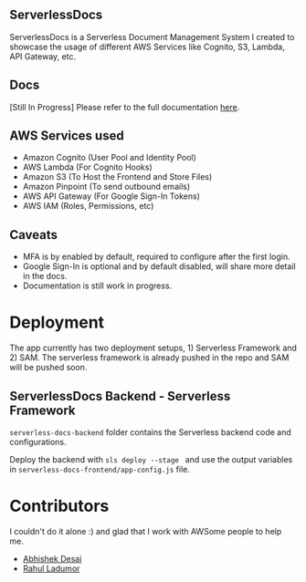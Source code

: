 ## ServerlessDocs
ServerlessDocs is a Serverless Document Management System I created to showcase the usage of different AWS Services like Cognito, S3, Lambda, API Gateway, etc. 

## Docs
[Still In Progress] Please refer to the full documentation [here](https://dhaval-b-nagar.gitbook.io/serverless-cognito-s3). 

## AWS Services used
- Amazon Cognito (User Pool and Identity Pool)
- AWS Lambda (For Cognito Hooks)
- Amazon S3 (To Host the Frontend and Store Files)
- Amazon Pinpoint (To send outbound emails)
- AWS API Gateway (For Google Sign-In Tokens)
- AWS IAM (Roles, Permissions, etc)

## Caveats
- MFA is by enabled by default, required to configure after the first login.
- Google Sign-In is optional and by default disabled, will share more detail in the docs.
- Documentation is still work in progress.

# Deployment 
The app currently has two deployment setups, 1) Serverless Framework and 2) SAM. The serverless framework is already pushed in the repo and SAM will be pushed soon.

## ServerlessDocs Backend - Serverless Framework
`serverless-docs-backend` folder contains the Serverless backend code and configurations. 

Deploy the backend with `sls deploy --stage ` and use the output variables in `serverless-docs-frontend/app-config.js` file.

# Contributors
I couldn't do it alone :) and glad that I work with AWSome people to help me.

- [Abhishek Desai](https://github.com/AbhishekDesai99)
- [Rahul Ladumor](https://www.linkedin.com/in/rahulladumor/)
